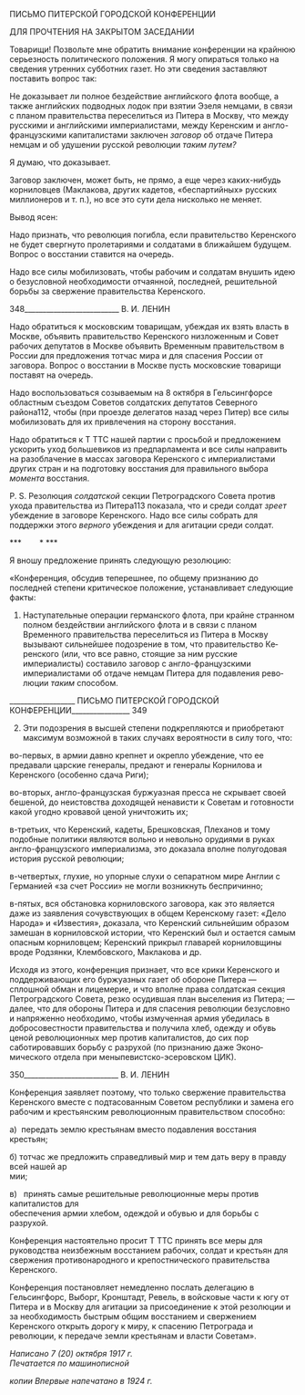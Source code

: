 ПИСЬМО ПИТЕРСКОЙ ГОРОДСКОЙ КОНФЕРЕНЦИИ

ДЛЯ ПРОЧТЕНИЯ НА ЗАКРЫТОМ ЗАСЕДАНИИ

Товарищи! Позвольте мне обратить внимание конференции на крайнюю серьезность политического положения. Я могу опираться только на сведения утренних субботних газет. Но эти сведения заставляют поставить вопрос так:

Не доказывает ли полное бездействие английского флота вообще, а также англий­ских подводных лодок при взятии Эзеля немцами, в связи с планом правительства пе­реселиться из Питера в Москву, что между русскими и английскими империалистами, между Керенским и англо-французскими капиталистами заключен _заговор_ об отдаче Питера немцам и об удушении русской революции _таким путем?_

Я думаю, что доказывает.

Заговор заключен, может быть, не прямо, а еще через каких-нибудь корниловцев (Маклакова, других кадетов, «беспартийных» русских миллионеров и т. п.), но все это сути дела нисколько не меняет.

Вывод ясен:

Надо признать, что революция погибла, если правительство Керенского не будет свергнуто пролетариями и солдатами в ближайшем будущем. Вопрос о восстании ста­вится на очередь.

Надо все силы мобилизовать, чтобы рабочим и солдатам внушить идею о безуслов­ной необходимости отчаянной, последней, решительной борьбы за свержение прави­тельства Керенского.

  

348__________________________ В. И. ЛЕНИН

Надо обратиться к московским товарищам, убеждая их взять власть в Москве, объя­вить правительство Керенского низложенным и Совет рабочих депутатов в Москве объявить Временным правительством в России для предложения тотчас мира и для спасения России от заговора. Вопрос о восстании в Москве пусть московские товарищи поставят на очередь.

Надо воспользоваться созываемым на 8 октября в Гельсингфорсе областным съездом Советов солдатских депутатов Северного района112, чтобы (при проезде делегатов на­зад через Питер) все силы мобилизовать для их привлечения на сторону восстания.

Надо обратиться к Τ TTC нашей партии с просьбой и предложением ускорить уход большевиков из предпарламента и все силы направить на разоблачение в массах заго­вора Керенского с империалистами других стран и на подготовку восстания для пра­вильного выбора _момента_ восстания.

P. S. Резолюция _солдатской_ секции Петроградского Совета против ухода правитель­ства из Питера113 показала, что и среди солдат _зреет_ убеждение в заговоре Керенского. Надо все силы собрать для поддержки этого _верного_ убеждения и для агитации среди солдат.

***        * ***

Я вношу предложение принять следующую резолюцию:

«Конференция, обсудив теперешнее, по общему признанию до последней степени критическое положение, устанавливает следующие факты:

1. Наступательные операции германского флота, при крайне странном полном без­действии английского флота и в связи с планом Временного правительства переселить­ся из Питера в Москву вызывают сильнейшее подозрение в том, что правительство Ке­ренского (или, что все равно, стоящие за ним русские империалисты) составило заговор с англо-французскими империалистами об отдаче немцам Питера для подавления рево­люции _таким_ способом.

  

__________________ ПИСЬМО ПИТЕРСКОЙ ГОРОДСКОЙ КОНФЕРЕНЦИИ________________ 349

2. Эти подозрения в высшей степени подкрепляются и приобретают максимум воз­можной в таких случаях вероятности в силу того, что:

во-первых, в армии давно крепнет и окрепло убеждение, что ее предавали царские генералы, предают и генералы Корнилова и Керенского (особенно сдача Риги);

во-вторых, англо-французская буржуазная пресса не скрывает своей бешеной, до не­истовства доходящей ненависти к Советам и готовности какой угодно кровавой ценой уничтожить их;

в-третьих, что Керенский, кадеты, Брешковская, Плеханов и тому подобные полити­ки являются вольно и невольно орудиями в руках англо-французского империализма, это доказала вполне полугодовая история русской революции;

в-четвертых, глухие, но упорные слухи о сепаратном мире Англии с Германией «за счет России» не могли возникнуть беспричинно;

в-пятых, вся обстановка корниловского заговора, как это является даже из заявления сочувствующих в общем Керенскому газет: «Дело Народа» и «Известия», доказала, что Керенский сильнейшим образом замешан в корниловской истории, что Керенский был и остается самым опасным корниловцем; Керенский прикрыл главарей корниловщины вроде Родзянки, Клембовского, Маклакова и др.

Исходя из этого, конференция признает, что все крики Керенского и поддерживаю­щих его буржуазных газет об обороне Питера — сплошной обман и лицемерие, и что вполне права солдатская секция Петроградского Совета, резко осудившая план выселе­ния из Питера; — далее, что для обороны Питера и для спасения революции безусловно и напряженно необходимо, чтобы измученная армия убедилась в добросовестности правительства и получила хлеб, одежду и обувь ценой революционных мер против ка­питалистов, до сих пор саботировавших борьбу с разрухой (по признанию даже Эконо­мического отдела при меныпевистско-эсеровском ЦИК).

  

350__________________________ В. И. ЛЕНИН

Конференция заявляет поэтому, что только свержение правительства Керенского вместе с подтасованным Советом республики и замена его рабочим и крестьянским ре­волюционным правительством способно:

а)  передать землю крестьянам вместо подавления восстания крестьян;

б) тотчас же предложить справедливый мир и тем дать веру в правду всей нашей ар­  
мии;

в)   принять самые решительные революционные меры против капиталистов для  
обеспечения армии хлебом, одеждой и обувью и для борьбы с разрухой.

Конференция настоятельно просит Τ TTC принять все меры для руководства неизбеж­ным восстанием рабочих, солдат и крестьян для свержения противонародного и крепо­стнического правительства Керенского.

Конференция постановляет немедленно послать делегацию в Гельсингфорс, Выборг, Кронштадт, Ревель, в войсковые части к югу от Питера и в Москву для агитации за присоединение к этой резолюции и за необходимость быстрым общим восстанием и свержением Керенского открыть дорогу к миру, к спасению Петрограда и революции, к передаче земли крестьянам и власти Советам».

_Написано 7 (20) октября 1917 г.                                                       Печатается по машинописной_

_копии_ _Впервые напечатано в 1924 г._
